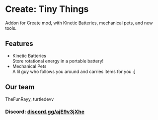 # Create: Tiny Things
Addon for Create mod, with Kinetic Batteries, mechanical pets, and new tools.

## Features
- Kinetic Batteries<br>
Store rotational energy in a portable battery!
- Mechanical Pets<br>
A lil guy who follows you around and carries items for you :]

## Our team
TheFunRayy,
turtledevv

### Discord: [discord.gg/ajE9v3jXhe](https://discord.gg/ajE9v3jXhe)

